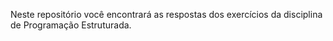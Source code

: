 Neste repositório você encontrará as respostas dos exercícios da disciplina de Programação Estruturada.
